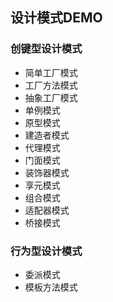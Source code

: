 ## 设计模式DEMO
### 创键型设计模式
* 简单工厂模式
* 工厂方法模式
* 抽象工厂模式
* 单例模式
* 原型模式
* 建造者模式
* 代理模式
* 门面模式
* 装饰器模式
* 享元模式
* 组合模式
* 适配器模式
* 桥接模式
### 行为型设计模式
* 委派模式
* 模板方法模式